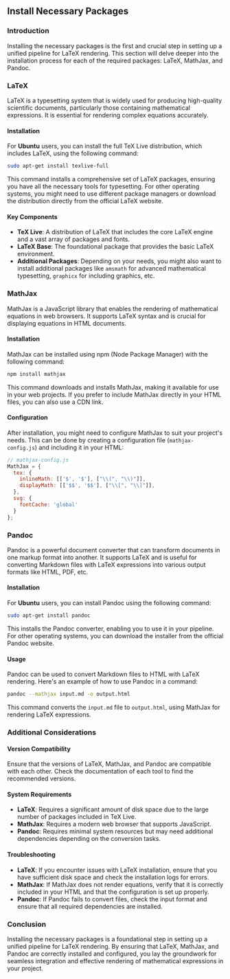 ## Install Necessary Packages

### Introduction

Installing the necessary packages is the first and crucial step in setting up a unified pipeline for LaTeX rendering. This section will delve deeper into the installation process for each of the required packages: LaTeX, MathJax, and Pandoc.

### LaTeX

LaTeX is a typesetting system that is widely used for producing high-quality scientific documents, particularly those containing mathematical expressions. It is essential for rendering complex equations accurately.

#### Installation

For **Ubuntu** users, you can install the full TeX Live distribution, which includes LaTeX, using the following command:

```bash
sudo apt-get install texlive-full
```

This command installs a comprehensive set of LaTeX packages, ensuring you have all the necessary tools for typesetting. For other operating systems, you might need to use different package managers or download the distribution directly from the official LaTeX website.

#### Key Components

- **TeX Live**: A distribution of LaTeX that includes the core LaTeX engine and a vast array of packages and fonts.
- **LaTeX Base**: The foundational package that provides the basic LaTeX environment.
- **Additional Packages**: Depending on your needs, you might also want to install additional packages like `amsmath` for advanced mathematical typesetting, `graphicx` for including graphics, etc.

### MathJax

MathJax is a JavaScript library that enables the rendering of mathematical equations in web browsers. It supports LaTeX syntax and is crucial for displaying equations in HTML documents.

#### Installation

MathJax can be installed using npm (Node Package Manager) with the following command:

```bash
npm install mathjax
```

This command downloads and installs MathJax, making it available for use in your web projects. If you prefer to include MathJax directly in your HTML files, you can also use a CDN link.

#### Configuration

After installation, you might need to configure MathJax to suit your project's needs. This can be done by creating a configuration file (`mathjax-config.js`) and including it in your HTML:

```javascript
// mathjax-config.js
MathJax = {
  tex: {
    inlineMath: [['$', '$'], ["\\(", "\\)"]],
    displayMath: [['$$', '$$'], ["\\[", "\\]"]],
  },
  svg: {
    fontCache: 'global'
  }
};
```

### Pandoc

Pandoc is a powerful document converter that can transform documents in one markup format into another. It supports LaTeX and is useful for converting Markdown files with LaTeX expressions into various output formats like HTML, PDF, etc.

#### Installation

For **Ubuntu** users, you can install Pandoc using the following command:

```bash
sudo apt-get install pandoc
```

This installs the Pandoc converter, enabling you to use it in your pipeline. For other operating systems, you can download the installer from the official Pandoc website.

#### Usage

Pandoc can be used to convert Markdown files to HTML with LaTeX rendering. Here's an example of how to use Pandoc in a command:

```bash
pandoc --mathjax input.md -o output.html
```

This command converts the `input.md` file to `output.html`, using MathJax for rendering LaTeX expressions.

### Additional Considerations

#### Version Compatibility

Ensure that the versions of LaTeX, MathJax, and Pandoc are compatible with each other. Check the documentation of each tool to find the recommended versions.

#### System Requirements

- **LaTeX**: Requires a significant amount of disk space due to the large number of packages included in TeX Live.
- **MathJax**: Requires a modern web browser that supports JavaScript.
- **Pandoc**: Requires minimal system resources but may need additional dependencies depending on the conversion tasks.

#### Troubleshooting

- **LaTeX**: If you encounter issues with LaTeX installation, ensure that you have sufficient disk space and check the installation logs for errors.
- **MathJax**: If MathJax does not render equations, verify that it is correctly included in your HTML and that the configuration is set up properly.
- **Pandoc**: If Pandoc fails to convert files, check the input format and ensure that all required dependencies are installed.

### Conclusion

Installing the necessary packages is a foundational step in setting up a unified pipeline for LaTeX rendering. By ensuring that LaTeX, MathJax, and Pandoc are correctly installed and configured, you lay the groundwork for seamless integration and effective rendering of mathematical expressions in your project.

